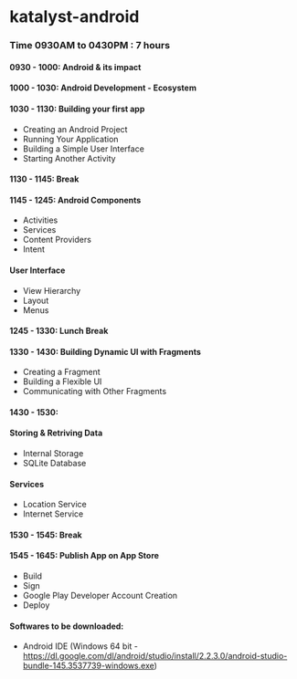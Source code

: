 # katalyst-android

### Time 0930AM to 0430PM  : 7 hours

#### 0930 - 1000: Android & its impact

#### 1000 - 1030: Android Development - Ecosystem

#### 1030 - 1130: Building your first app
* Creating an Android Project
* Running Your Application
* Building a Simple User Interface
* Starting Another Activity

#### 1130 - 1145: Break

#### 1145 - 1245: Android Components
* Activities
* Services
* Content Providers
* Intent

#### User Interface
* View Hierarchy
* Layout
* Menus

#### 1245 - 1330: Lunch Break

#### 1330 - 1430: Building Dynamic UI with Fragments
* Creating a Fragment
* Building a Flexible UI
* Communicating with Other Fragments

#### 1430 - 1530:
#### Storing & Retriving Data
* Internal Storage
* SQLite Database

#### Services
* Location Service
* Internet Service

#### 1530 - 1545: Break

#### 1545 - 1645: Publish App on App Store
* Build
* Sign
* Google Play Developer Account Creation
* Deploy


#### Softwares to be downloaded:
* Android IDE (Windows 64 bit - https://dl.google.com/dl/android/studio/install/2.2.3.0/android-studio-bundle-145.3537739-windows.exe)
